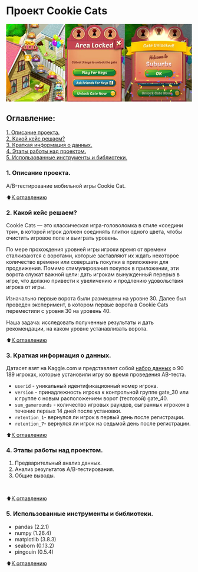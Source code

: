 # Проект Cookie Cats

![Cookie-cats-gate](gates_pic.jpeg)
## Оглавление:

[1. Описание проекта.](#1-описание-проекта)<br>
[2. Какой кейс решаем?](#2-какой-кейс-решаем)<br>
[3. Краткая информация о данных.](#3-краткая-информация-о-данных)<br>
[4. Этапы работы над проектом.](#4-этапы-работы-над-проектом)<br>
[5. Использованные инструменты и библиотеки.](#5-использованные-инструменты-и-библиотеки)<br>


### 1. Описание проекта.

A/B-тестирование мобильной игры Cookie Cat. <br> 

⬆️[К оглавлению](#оглавление)

### 2. Какой кейс решаем?

Cookie Cats — это классическая игра-головоломка в стиле «соедини три», в которой игрок должен соединять плитки одного цвета, чтобы очистить игровое поле и выиграть уровень.

По мере прохождения уровней игры игроки время от времени сталкиваются с воротами, которые заставляют их ждать некоторое количество времени или совершать покупки в приложении для продвижения. Помимо стимулирования покупок в приложении, эти ворота служат важной цели: дать игрокам вынужденный перерыв в игре, что должно привести к увеличению и продлению удовольствия игрока от игры.

Изначально первые ворота были размещены на уровне 30. Далее был проведен эксперимент, в котором первые ворота в Cookie Cats переместили с уровня 30 на уровень 40. 

Наша задача: исследовать полученные результаты и дать рекомендации, на каком уровне устанавливать ворота.<br>

⬆️[К оглавлению](#оглавление)

### 3. Краткая информация о данных.

Датасет взят на Kaggle.com и представляет собой [набор данных](https://www.kaggle.com/datasets/mursideyarkin/mobile-games-ab-testing-cookie-cats) о 90 189 игроках, которые установили игру во время проведения AB-теста. <br>

* `userid` - уникальный идентификационный номер игрока.
* `version` - принадлежность игрока к контрольной группе gate_30 или к группе с новым расположением ворот (тестовой) gate_40.
* `sum_gamerounds` - количество игровых раундов, сыгранных игроком в течение первых 14 дней после установки.
* `retention_1`- вернулся ли игрок в первый день после регистрации.
* `retention_7`- вернулся ли игрок на седьмой день после регистрации.


⬆️[К оглавлению](#оглавление)

### 4. Этапы работы над проектом.
1. Предварительный анализ данных.
2. Анализ результатов A/B-тестирования.
3. Общие выводы.
<br>

⬆️[К оглавлению](#оглавление)

### 5. Использованные инструменты и библиотеки.
* pandas (2.2.1)<br>
* numpy (1.26.4)<br>
* matplotlib (3.8.3)
* seaborn (0.13.2)<br>
* pingouin (0.5.4)<br>

⬆️[К оглавлению](#оглавление)